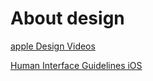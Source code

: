 # About design

[apple Design Videos](https://developer.apple.com/videos/design/)

[Human Interface Guidelines iOS](https://developer.apple.com/ios/human-interface-guidelines/overview/design-principles/)
